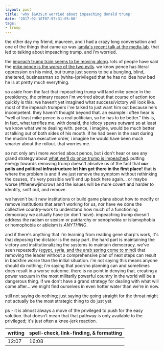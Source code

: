 ```yaml
---
layout: post
title: 'why i&#39;m worried about impeaching donald trump'
date: '2017-02-18T07:57:31-05:00'
tags:
- trump
---
```


the other day my friend, maureen, and i had a crazy long conversation and one of the things that came up was [jamila's recent talk at the media lab](https://www.media.mit.edu/videos/ML-talks-2017-01-25/). that led to talking about impeaching trump. and i'm worried.

the [impeach trump train seems to be moving along](http://www.11alive.com/news/politics/trump-impeachment-rally-set-for-monday-in-atlanta/409534109). lots of people have said the [mike pence is the worse of the two evils](http://www.huffingtonpost.com/entry/think-trump-is-scary-check-out-mike-pence-on-the-issues_us_57f137d5e4b095bd896a11db). we know pence has literal oppression on his mind, but trump just seems to be a bungling, blind, sheltered, businessman so (white-)privileged that he has no idea how bad he is at pretty much everything. 

so aside from the fact that impeaching trump will land mike pence in the presidency, the primary reason i'm worired about that course of action too quickly is this: we haven’t yet imagined what success/victory will look like. most of the impeach trumpers i've talked to just want him out because he's incompetent. they haven't thought beyond that. an example i often hear is "well at least mike pence is a real politician, so he has to be better." this is, in fact, what terrifies me. with donald, the idiocy spews outward so at least we know what we're dealing with. pence, i imagine, would be much better at talking out of both sides of his mouth. if he had been in the seat during the muslim ban executive order, i imagine he would have been much smarter about the rollout. that worries me. 

so not only am i more worried about pence, but i don't hear or see any grand strategy about [what we'll do once trump is impeached](https://www.good.is/articles/trump-solution-not-impeachment). putting energy towards removing trump doesn't absolve us of the fact that **our polis and political infrastructure let him get there in the first place!** that is where the problem is and if we just remove the symptom without rethinking the causes, it's very possible we'll end up back here again... or maybe worse (#thenewjimcrow) and the issues will be more covert and harder to identify, sniff out, and remove.

we haven't built new institutions or build game plans about how to modify or remove institutions that aren't working for us, nor have we done the collective country-work to understand how much of a functioning democracy we actually have (or don't have). impeaching trump doesn't address the racism or sexism or patriarchy or xenophobia or islamophobia or homophobia or ableism is *ANYTHING*.

and if there's anything that i'm learning from reading gene sharp's work, it's that deposing the dictator is the easy part. the hard part is maintaining the victory and institutionalizing the systems to maintain democracy. we've seen repeatedly ([egypt, syria, and the arab spring come to mind](https://www.theatlantic.com/international/archive/2015/10/middle-east-egypt-us-policy/409537/)) that removing the leader without a comprehensive plan of next steps can result in backfire worse than the initial situation. i'm not saying this means anyone should do nothing; i'm saying that poor/no planning can and sometimes does result in a worse outcome. there is no point in denying that. creating a power vacuum in the most militarily powerful country in the world will be a dangerous thing.  if we don't have a grand strategy for dealing with what will come after... we might find ourselves in even hotter water than we're in now. 

still not saying do nothing; just saying the going straight for the throat might not actually be the most strategic thing to do just yet. 

ps - it is almost always a move of the privileged to push for the easy solution. that doesn't mean that that pathway is only available to the privileged; it's just often a knee-jerk reaction. 
<table>
	<thead>
		<tr>
			<th>writing</th>
			<th>spell-check, link-finding, & formatting</th>
		</tr>
	</thead>
	<tbody>
		<tr>
			<td>12:07</td>
			<td>16:08</td>
		</tr>
	</tbody>
</table>
